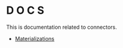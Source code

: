# D O C S

This is documentation related to connectors. 

- [Materializations](materialize/README.md)


